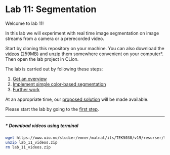 # Lab 11: Segmentation

Welcome to lab 11!

In this lab we will experiment with real time image segmentation on image streams from a camera or a prerecorded video.

Start by cloning this repository on your machine.
You can also download the [videos](https://www.uio.no/studier/emner/matnat/its/TEK5030/v19/resurser/lab_11_videos.zip)
(259MB) and unzip them somewhere convenient on your computer[&ast;](#terminal).
Then open the lab project in CLion.

The lab is carried out by following these steps:

1. [Get an overview](lab-guide/1-get-an-overview.md)
2. [Implement simple color-based segmentation](lab-guide/2-implement-simple-color-based-segmentation.md)
4. [Further work](lab-guide/3-further-work.md)

At an appropriate time, our [proposed solution](https://github.com/tek5030/lab_11_solution) will be made available.

Please start the lab by going to the [first step](lab-guide/1-get-an-overview.md).

---

##### &ast; Download videos using terminal
<a name="terminal"></a>
```bash
wget https://www.uio.no/studier/emner/matnat/its/TEK5030/v19/resurser/lab_11_videos.zip
unzip lab_11_videos.zip
rm lab_11_videos.zip
```